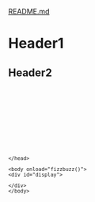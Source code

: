 [README.md](https://github.com/rhedgpath/FinalProject/blob/master/README.md)
# Header1
## Header2

<pre><code>
	<html>
	<html>
	<head>
	<meta charset="UTF-8">
	<title>Fizz Buzz</title>    
	
	<script>
	
	function fizzbuzz() {
	var display = document.getElementById('display');
	var displayHTML = "";
	for (i = 0; i < 100; i++) {    
			displayHTML+="< p > " + i + "< /p >";     
	   }   
	display.innerHTML = displayHTML;
	   }

	</script>

	</head>

	<body onload="fizzbuzz()">
	<div id="display">

	</div>
	</body>
</code></pre>
